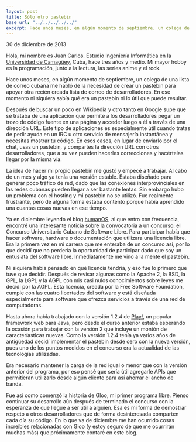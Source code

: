 ```yaml
---
layout: post
title: Sólo otro pastebin
base_url: "../../../../../"
excerpt: Hace unos meses, en algún momento de septiembre, un colega de una lista de correo cubana me habló de la necesidad de crear un pastebin para apoyar otra recién creada lista de correo de desarrolladores. En ese momento ni siquiera sabía qué era un pastebin ni lo útil que puede resultar...
---
```


30 de diciembre de 2013

Hola, mi nombre es Juan Carlos. Estudio Ingeniería Informática en la [Universidad de Camagüey](http://www.reduc.edu.cu), Cuba, hace tres años y medio. Mi mayor hobby es la programación, junto a la lectura, las series anime y el rock.

Hace unos meses, en algún momento de septiembre, un colega de una lista de correo cubana me habló de la necesidad de crear un pastebin para apoyar otra recién creada lista de correo de desarrolladores. En ese momento ni siquiera sabía qué era un pastebin ni lo útil que puede resultar.

Después de buscar un poco en Wikipedia y otro tanto en Google supe que se trataba de una aplicación que permite a los desarrolladores pegar un trozo de código fuente en una página y acceder luego a él a través de una dirección URL. Este tipo de aplicaciones es especialmente útil cuando tratas de pedir ayuda en un IRC u otro servicio de mensajería instantánea y necesitas mostrar tu código. En esos casos, en lugar de enviarlo por el chat, usas un pastebin, y compartes la dirección URL con otros desarrolladores, que a su vez pueden hacerles correcciones y hacértelas llegar por la misma vía.

La idea de hacer mi propio pastebin me gustó y empecé a trabajar. Al cabo de un mes y algo ya tenía una versión estable. Estaba diseñado para generar poco tráfico de red, dado que las conexiones interprovinciales en las redes cubanas pueden llegar a ser bastante lentas. Sin embargo hubo un problema con el hosting y mi pastebin no se utilizó. Fue realmente frustrante, pero de alguna forma estaba contento porque había aprendido una cuantas cosas nuevas en ese tiempo.

Ya en diciembre leyendo el blog [humanOS](http://humanos.uci.cu), al que entro con frecuencia, encontré una interesante noticia sobre la convocatoria a un concurso: el Concurso Universitario Cubano de Software Libre. Para participar había que hacer software, hardware o documentación que utilizara una licencia libre. Era la primera vez en mi carrera que me enteraba de un concurso así, por lo que decidí que no perdería la oportunidad de participar dado que soy un entusiata del software libre. Inmediatamente me vino a la mente el pastebin.

Ni siquiera había pensado en qué licencia tendría, y eso fue lo primero que tuve que decidir. Después de revisar algunas como la Apache 2, la BSD, la GPL, la LGPL y la AGPL con mis casi nulos conocimientos sobre leyes me decidí por la AGPL. Esta licencia, creada por la Free Software Foundation, cumple con las cuatro libertades del software y está diseñada especialmente para software que ofrezca servicios a través de una red de computadoras. 

Hasta ahora había trabajado con la versión 1.2.4 de [Play!](http://www.playframework.com), un popular framework web para Java, pero desde el curso anterior estaba esperando la ocasión para trabajar con la versión 2 que incluye un montón de caracteríasticas nuevas. Como la versión 1.2.4 tenía ya varios años de antigüedad decidí implementar el pastebin desde cero con la nueva versión, pues uno de los puntos medidos en el concurso era la actualidad de las tecnologías utilizadas.

Era necesario mantener la carga de la red igual o menor que con la versión anterior del programa, por eso pensé que sería útil agregarle APIs que permitieran utilizarlo desde algún cliente para así ahorrar el ancho de banda.

Fue así como comenzó la historia de Gloo, mi primer programa libre. Pienso continuar su desarrollo aún después de terminado el concurso con la esperanza de que llegue a ser útil a alguien. Esa es mi forma de demostrar respeto a otros desarrolladores que de forma desinteresada comparten cada día su código. En lo que va de diciembre me han ocurrido cosas increíbles relacionadas con Gloo (y estoy seguro de que me ocurrirán muchas más) que próximamente contaré en este blog.

